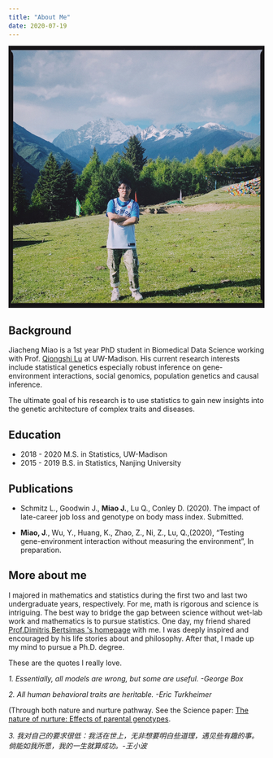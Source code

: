 ```yaml
---
title: "About Me"
date: 2020-07-19
---
```


![alt text](https://github.com/jmiao24/personal_website/blob/master/content/avatar.JPG?raw=true)

## Background
Jiacheng Miao is a 1st year PhD student in Biomedical Data Science working with Prof. [Qiongshi Lu](http://qlu-lab.org/) at UW-Madison. His current research interests include statistical genetics especially robust inference on gene-environment interactions, social genomics, population genetics and causal inference.

The ultimate goal of his research is to use statistics to gain new insights into the genetic architecture of complex traits and diseases.

## Education

* 2018 - 2020 M.S. in Statistics, UW-Madison
* 2015 - 2019 B.S. in Statistics, Nanjing University


## Publications
* Schmitz L., Goodwin J., **Miao J.**, Lu Q., Conley D. (2020). The impact of late-career job loss and genotype on body mass index. Submitted.

* **Miao, J**., Wu, Y., Huang, K., Zhao, Z., Ni, Z., Lu, Q.,(2020), “Testing gene-environment interaction without measuring the environment”, In preparation.

## More about me
I majored in mathematics and statistics during the first two and last two undergraduate years, respectively. For me, math is rigorous and science is intriguing. The best way to bridge the gap between science without wet-lab work and mathematics is to pursue statistics. One day, my friend shared [Prof.Dimitris Bertsimas 's homepage](http://www.mit.edu/~dbertsim/index.html) with me. I was deeply inspired and encouraged by his life stories about and philosophy. After that, I made up my mind to pursue a Ph.D. degree.

These are the quotes I really love.

*1. Essentially, all models are wrong, but some are useful. -George Box*

*2. All human behavioral traits are heritable. -Eric Turkheimer*

(Through both nature and nurture pathway. See the Science paper: [The nature of nurture: Effects of parental genotypes](https://science.sciencemag.org/content/359/6374/424).

*3. 我对自己的要求很低：我活在世上，无非想要明白些道理，遇见些有趣的事。倘能如我所愿，我的一生就算成功。-王小波*
